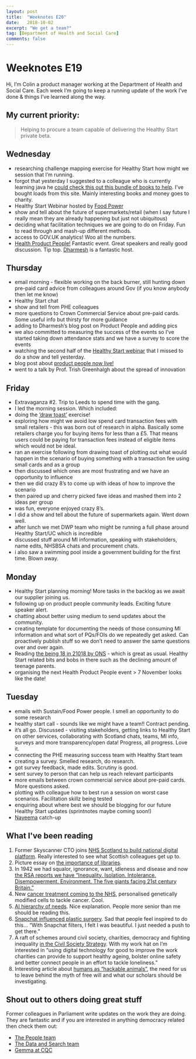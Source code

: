 ```yaml
---
layout: post
title:  "Weeknotes E20"
date:   2018-10-02
excerpt: "We get a team?"
tag: [Department of Health and Social Care]
comments: false
---
```


# Weeknotes E19
Hi, I’m Colin a product manager working at the Department of Health and Social Care. Each week I’m going to keep a running update of the work I’ve done & things I’ve learned along the way.

## My current priority:
> Helping to procure a team capable of delivering the Healthy Start private beta.

## Wednesday
- researching challenge mapping exercise for Healthy Start how might we session that I’m running.
- forgot that yesterday I suggested to a colleague who is currently learning java he [could check this out this bundle of books to help](https://www.humblebundle.com/books/learn-you-some-code-books?hmb_source=humble_home&hmb_medium=product_tile&hmb_campaign=mosaic_section_1_layout_index_1_layout_type_twos_tile_index_2). I’ve bought loads from this site. Mainly interesting books and money goes to charity.
- Healthy Start Webinar hosted by [Food Power](https://www.sustainweb.org/foodpower/)
- show and tell about the future of supermarkets/retail (when I say future I really mean they are already happening but just not ubiquitous)
- deciding what facilitation techniques we are going to do on Friday. Fun to read through and mash-up different methods.
- access to GOV.UK analytics! Woo all the numbers.
- [Health Product People!](https://twitter.com/dharmz23/status/1044990057764073472) Fantastic event. Great speakers and really good discussion. Tip top. [Dharmesh](https://twitter.com/dharmz23) is a fantastic host.

## Thursday
- email morning - flexible working on the back burner, still hunting down pre-paid card advice from colleagues around Gov (if you know anybody then let me know)
- Healthy Start chat
- show and tell from PHE colleagues
- more questions to Crown Commercial Service about pre-paid cards. Some useful info but thirsty for more guidance
- adding to Dharmesh’s blog post on Product People and adding pics
- we also committed to measuring the success of the events so I’ve started taking down attendance stats and we have a survey to score the events
- watching the second half of the [Healthy Start webinar](https://www.sustainweb.org/foodpower/resources/) that I missed to do a show and tell yesterday.
- blog post about [product people now live!](https://medium.com/department-of-health-and-social-care/health-product-people-prioritisation-65ab7d93d421)
- went to a talk by Prof. Trish Greenhalgh about the spread of innovation

## Friday
- Extravaganza #2. Trip to Leeds to spend time with the gang.
- I led the morning session. Which included:
- doing the [‘draw toast’](http://www.drawtoast.com/) exercise!
- exploring how might we avoid low spend card transaction fees with small retailers - this was born out of research in alpha. Basically some retailers charge you for buying items for less than a £5. That means users could be paying for transaction fees instead of eligible items which would not be ideal.
- ran an exercise following from drawing toast of plotting out what would happen in the scenario of buying something with a transaction fee using small cards and as a group
- then discussed which ones are most frustrating and we have an opportunity to influence
- then we did crazy 8’s to come up with ideas of how to improve the scenario
- then paired up and cherry picked fave ideas and mashed them into 2 ideas per group
- was fun, everyone enjoyed crazy 8’s.
- I did a show and tell about the future of supermarkets again. Went down well.
- after lunch we met DWP team who might be running a full phase around Healthy Start/UC which is incredible
- discussed stuff around MI information, speaking with stakeholders, name edits, NHSBSA chats and procurement chats.
- i also saw a swimming pool inside a government building for the first time. Blown away.

## Monday
- Healthy Start planning morning! More tasks in the backlog as we await our supplier joining us.
- following up on product people community leads. Exciting future speaker alert.
- chatting about better using medium to send updates about the community.
- creating template for documenting the needs of those consuming MI information and what sort of PQs/FOIs do we repeatedly get asked. Can proactively publish stuff so we don’t need to answer the same questions over and over again.
- Reading [the being 18 in 21018 by ONS](https://www.ons.gov.uk/peoplepopulationandcommunity/populationandmigration/populationprojections/articles/being18in2018/2018-09-13) - which is great as usual. Healthy Start related bits and bobs in there such as the declining amount of teenage parents.
- organising the next Health Product People event > 7 November looks like the date!

## Tuesday
- emails with Sustain/Food Power people. I smell an opportunity to do some research
- healthy start call - sounds like we might have a team!! Contract pending.
- it’s all go. Discussed - visiting stakeholders, getting links to Healthy Start on other services, collaborating with Scotland chats, teams, MI info, surveys and more transparency/open data! Progress, all progress. Love it.
- connecting the PHE measuring success team with Healthy Start team
- creating a survey. Smelled research, do research.
- got survey feedback, made edits. Scrutiny is good.
- sent survey to person that can help us reach relevant participants
- more emails between crown commercial service about pre-paid cards. More questions asked.
- plotting with colleague how to best run a session on worst case scenarios. Facilitation skillz being tested
- enquiring about where best we should be blogging for our future Healthy Start updates (sprintnotes maybe coming soon!)
- [Nayeema](https://twitter.com/NayeemaC?lang=en) catch-up

## What I've been reading
1. Former Skyscanner CTO joins [NHS Scotland to build national digital platform](https://www.bj-hc.co.uk/former-skyscanner-cto-joins-nhs-scotland-build-national-digital-platform-world-first-initiative). Really interested to see what Scottish colleagues get up to.
2. Picture essay on [the importance of libraries](https://www.theguardian.com/books/gallery/2018/sep/06/neil-gaiman-and-chris-riddell-on-why-we-need-libraries-an-essay-in-pictures).
3. In 1942 we had squalor, ignorance, want, idleness and disease and now [the RSA reports we have “Inequality. Isolation. Intolerance. Disempowerment. Environment. The five giants facing 21st century Britain.”](https://www.thersa.org/discover/publications-and-articles/rsa-blogs/2018/07/britains-new-giants-your-verdict)
4. New [cancer treatment coming to the NHS](https://www.bbc.co.uk/news/health-45407514), personalised genetically modified cells to tackle cancer. Cool.
5. [AI hierarchy of needs](https://hackernoon.com/the-ai-hierarchy-of-needs-18f111fcc007). Nice explanation. People more senior than me should be reading this.
6. [Snapchat influenced plastic surgery](https://www.bbc.co.uk/bbcthree/article/9ca4f7c6-d2c3-4e25-862c-03aed9ec1082). Sad that people feel inspired to do this… “With Snapchat filters, I felt I was beautiful. I just needed a push to get there.”
7. A raft of schemes around civil society, charities, democracy and fighting inequality [in the Civil Society Strategy](https://www.gov.uk/government/news/government-outlines-vision-to-empower-and-invest-in-society). With my work hat on I’m interested in “using digital technology for good to improve the work charities can provide to support healthy ageing, bolster online safety and better connect people in an effort to tackle loneliness.” 
8. Interesting article about [humans as “hackable animals”](https://www.theguardian.com/books/2018/sep/14/yuval-noah-harari-the-new-threat-to-liberal-democracy), the need for us to leave behind the myth of free will and what our scholars should be investigating.

## Shout out to others doing great stuff
Former colleagues in Parliament write updates on the work they are doing. They are fantastic and if you are interested in anything democracy related then check them out:
- [The People team](https://ukparliament.github.io/sprintnotes.people/)
- [The Data and Search team](https://ukparliament.github.io/weeknotes.data-search/)
- [Gemma at CQC](https://medium.com/@gemmarogers1)

